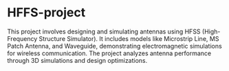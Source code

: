 # HFFS-project
This project involves designing and simulating antennas using HFSS (High-Frequency Structure Simulator). It includes models like Microstrip Line, MS Patch Antenna, and Waveguide, demonstrating electromagnetic simulations for wireless communication. The project analyzes antenna performance through 3D simulations and design optimizations.

